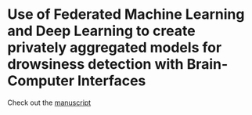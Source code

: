 # Use of Federated Machine Learning and Deep Learning to create privately aggregated models for drowsiness detection with Brain-Computer Interfaces

Check out the [manuscript](./TFM_manuscript.pdf)
